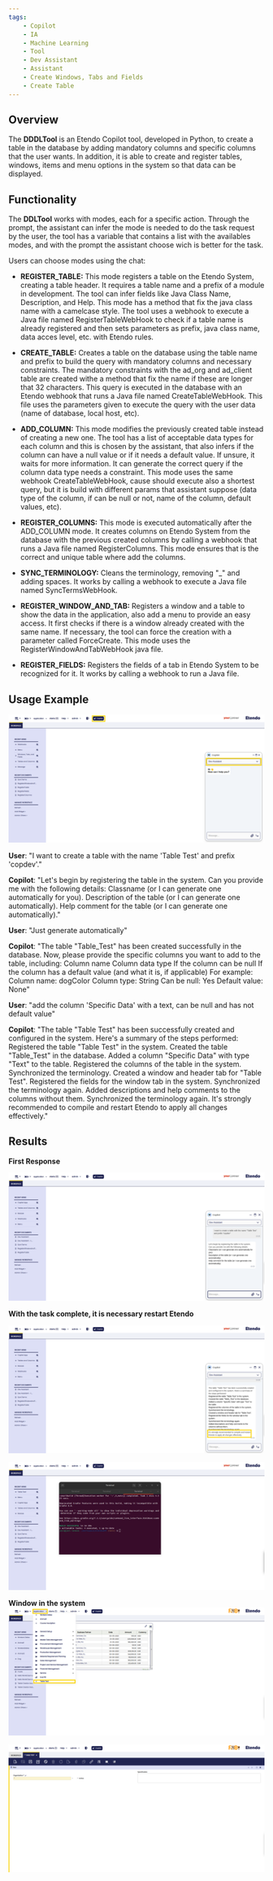 ```yaml
---
tags:
    - Copilot
    - IA
    - Machine Learning
    - Tool
    - Dev Assistant
    - Assistant
    - Create Windows, Tabs and Fields
    - Create Table
---
```


## Overview

The **DDDLTool** is an Etendo Copilot tool, developed in Python, to create a table in the database by adding mandatory columns and specific columns that the user wants. In addition, it is able to create and register tables, windows, items and menu options in the system so that data can be displayed.

## Functionality

The **DDLTool** works with modes, each for a specific action. Through the prompt, the assistant can infer the mode is needed to do the task request by the user, the tool has a variable that contains a list with the availables modes, and with the prompt the assistant choose wich is better for the task.

Users can choose modes using the chat:

- **REGISTER_TABLE:** This mode registers a table on the Etendo System, creating a table header. It requires a table name and a prefix of a module in development. The tool can infer fields like Java Class Name, Description, and Help. This mode has a method that fix the java class name with a camelcase style. The tool uses a webhook to execute a Java file named RegisterTableWebHook to check if a table name is already registered and then sets parameters as prefix, java class name, data acces level, etc. with Etendo rules.

- **CREATE_TABLE:** Creates a table on the database using the table name and prefix to build the query with mandatory columns and necessary constraints. The mandatory constraints with the ad_org and ad_client table are created withe a method that fix the name if these are longer that 32 characters. This query is executed in the database with an Etendo webhook that runs a Java file named CreateTableWebHook. This file uses the parameters given to execute the query with the user data (name of database, local host, etc).

- **ADD_COLUMN:** This mode modifies the previously created table instead of creating a new one. The tool has a list of acceptable data types for each column and this is chosen by the assistant, that also infers if the column can have a null value or if it needs a default value. If unsure, it waits for more information. It can generate the correct query if the column data type needs a constraint. This mode uses the same webhook CreateTableWebHook, cause should execute also a shortest query, but it is build with different params that assistant suppose (data type of the column, if can be null or not, name of the column, default values, etc).

- **REGISTER_COLUMNS:** This mode is executed automatically after the ADD_COLUMN mode. It creates columns on Etendo System from the database with the previous created columns by calling a webhook that runs a Java file named RegisterColumns. This mode ensures that is the correct and unique table where add the columns.

- **SYNC_TERMINOLOGY:** Cleans the terminology, removing "_" and adding spaces. It works by calling a webhook to execute a Java file named SyncTermsWebHook.

- **REGISTER_WINDOW_AND_TAB:** Registers a window and a table to show the data in the application, also add a menu to provide an easy access. It first checks if there is a window already created with the same name. If necessary, the tool can force the creation with a parameter called ForceCreate. This mode uses the RegisterWindowAndTabWebHook java file.

- **REGISTER_FIELDS:** Registers the fields of a tab in Etendo System to be recognized for it. It works by calling a webhook to run a Java file.

## Usage Example 

![ddltool.png](../../../assets/developer-guide/etendo-copilot/available-tools/DDLTool.png)

**User**: "I want to create a table with the name 'Table Test' and prefix 'copdev'."

**Copilot**: "Let's begin by registering the table in the system.
Can you provide me with the following details:
Classname (or I can generate one automatically for you).
Description of the table (or I can generate one automatically).
Help comment for the table (or I can generate one automatically)."

**User**: "Just generate automatically"

**Copilot**: "The table "Table_Test" has been created successfully in the database.
Now, please provide the specific columns you want to add to the table, including:
Column name
Column data type
If the column can be null
If the column has a default value (and what it is, if applicable)
For example:
Column name: dogColor
Column type: String
Can be null: Yes
Default value: None"

**User**: "add the column 'Specific Data' with a text, can be null and has not default value"

**Copilot**: "The table "Table Test" has been successfully created and configured in the system. Here's a summary of the steps performed:
Registered the table "Table Test" in the system.
Created the table "Table_Test" in the database.
Added a column "Specific Data" with type "Text" to the table.
Registered the columns of the table in the system.
Synchronized the terminology.
Created a window and header tab for "Table Test".
Registered the fields for the window tab in the system.
Synchronized the terminology again.
Added descriptions and help comments to the columns without them.
Synchronized the terminology again.
It's strongly recommended to compile and restart Etendo to apply all changes effectively."

## Results

**First Response**

![ddltool1.png](../../../assets/developer-guide/etendo-copilot/available-tools/DDLTool1.png)

**With the task complete, it is necessary restart Etendo**

![ddltool2.png](../../../assets/developer-guide/etendo-copilot/available-tools/DDLTool2.png)

![ddltool3.png](../../../assets/developer-guide/etendo-copilot/available-tools/DDLTool3.png)

**Window in the system**
![ddltool4.png](../../../assets/developer-guide/etendo-copilot/available-tools/DDLTool4.png)

![ddltool5.png](../../../assets/developer-guide/etendo-copilot/available-tools/DDLTool5.png)


